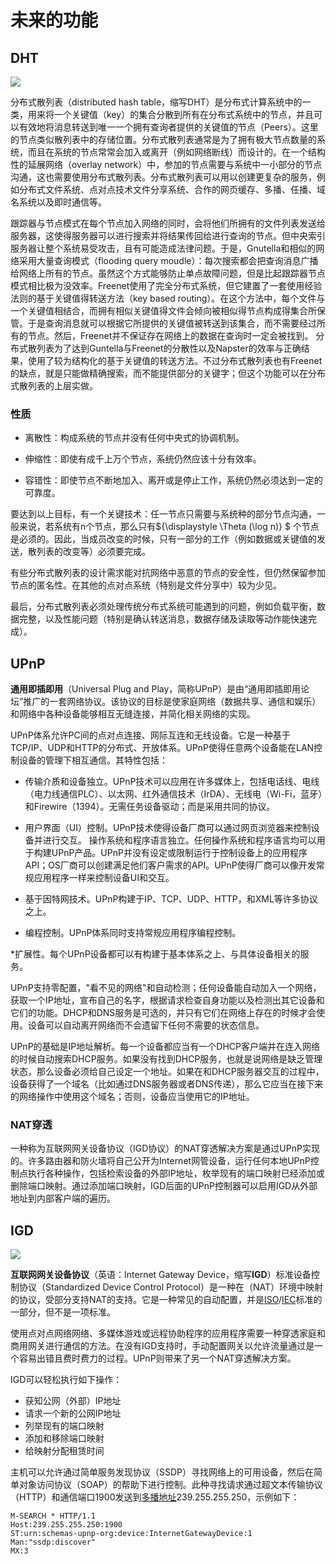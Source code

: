 # 未来的功能

## DHT

![](https://upload.wikimedia.org/wikipedia/commons/thumb/9/98/DHT_en.svg/800px-DHT_en.svg.png)

分布式散列表（distributed hash table，缩写DHT）是分布式计算系统中的一类，用来将一个关键值（key）的集合分散到所有在分布式系统中的节点，并且可以有效地将消息转送到唯一一个拥有查询者提供的关键值的节点（Peers）。这里的节点类似散列表中的存储位置。分布式散列表通常是为了拥有极大节点数量的系统，而且在系统的节点常常会加入或离开（例如网络断线）而设计的。在一个结构性的延展网络（overlay network）中，参加的节点需要与系统中一小部分的节点沟通，这也需要使用分布式散列表。分布式散列表可以用以创建更复杂的服务，例如分布式文件系统、点对点技术文件分享系统、合作的网页缓存、多播、任播、域名系统以及即时通信等。

跟踪器与节点模式在每个节点加入网络的同时，会将他们所拥有的文件列表发送给服务器，这使得服务器可以进行搜索并将结果传回给进行查询的节点。但中央索引服务器让整个系统易受攻击，且有可能造成法律问题。于是，Gnutella和相似的网络采用大量查询模式（flooding query moudle）：每次搜索都会把查询消息广播给网络上所有的节点。虽然这个方式能够防止单点故障问题，但是比起跟踪器节点模式相比极为没效率。Freenet使用了完全分布式系统，但它建置了一套使用经验法则的基于关键值得转送方法（key based routing）。在这个方法中，每个文件与一个关键值相结合，而拥有相似关键值得文件会倾向被相似得节点构成得集合所保管。于是查询消息就可以根据它所提供的关键值被转送到该集合，而不需要经过所有的节点。然后，Freenet并不保证存在网络上的数据在查询时一定会被找到。
分布式散列表为了达到Guntella与Freenet的分散性以及Napster的效率与正确结果，使用了较为结构化的基于关键值的转送方法。不过分布式散列表也有Freenet的缺点，就是只能做精确搜索，而不能提供部分的关键字；但这个功能可以在分布式散列表的上层实做。

### 性质

*   离散性：构成系统的节点并没有任何中央式的协调机制。

*   伸缩性：即使有成千上万个节点，系统仍然应该十分有效率。

*   容错性：即使节点不断地加入、离开或是停止工作，系统仍然必须达到一定的可靠度。

要达到以上目标，有一个关键技术：任一节点只需要与系统种的部分节点沟通，一般来说，若系统有n个节点，那么只有${\displaystyle \Theta (\log n)} $ 个节点是必须的。因此，当成员改变的时候，只有一部分的工作（例如数据或关键值的发送，散列表的改变等）必须要完成。

有些分布式散列表的设计需求能对抗网络中恶意的节点的安全性，但仍然保留参加节点的匿名性。在其他的点对点系统（特别是文件分享中）较为少见。

最后，分布式散列表必须处理传统分布式系统可能遇到的问题，例如负载平衡，数据完整，以及性能问题（特别是确认转送消息，数据存储及读取等动作能快速完成）。



## UPnP

**通用即插即用**（Universal Plug and Play，简称UPnP）是由“通用即插即用论坛”推广的一套网络协议。该协议的目标是使家庭网络（数据共享、通信和娱乐）和网络中各种设备能够相互无缝连接，并简化相关网络的实现。

UPnP体系允许PC间的点对点连接、网际互连和无线设备。它是一种基于TCP/IP、UDP和HTTP的分布式、开放体系。UPnP使得任意两个设备能在LAN控制设备的管理下相互通信。其特性包括：

* 传输介质和设备独立。UPnP技术可以应用在许多媒体上，包括电话线、电线（电力线通信PLC）、以太网、红外通信技术（IrDA）、无线电（Wi-Fi，蓝牙）和Firewire（1394）。无需任务设备驱动；而是采用共同的协议。

* 用户界面（UI）控制。UPnP技术使得设备厂商可以通过网页浏览器来控制设备并进行交互。
  操作系统和程序语言独立。任何操作系统和程序语言均可以用于构建UPnP产品。UPnP并没有设定或限制运行于控制设备上的应用程序API；OS厂商可以创建满足他们客户需求的API。UPnP使得厂商可以像开发常规应用程序一样来控制设备UI和交互。

* 基于因特网技术。UPnP构建于IP、TCP、UDP、HTTP，和XML等许多协议之上。

* 编程控制。UPnP体系同时支持常规应用程序编程控制。

*扩展性。每个UPnP设备都可以有构建于基本体系之上、与具体设备相关的服务。

UPnP支持零配置，"看不见的网络"和自动检测；任何设备能自动加入一个网络，获取一个IP地址，宣布自己的名字，根据请求检查自身功能以及检测出其它设备和它们的功能。DHCP和DNS服务是可选的，并只有它们在网络上存在的时候才会使用。设备可以自动离开网络而不会遗留下任何不需要的状态信息。

UPnP的基础是IP地址解析。每一个设备都应当有一个DHCP客户端并在连入网络的时候自动搜索DHCP服务。如果没有找到DHCP服务，也就是说网络是缺乏管理状态，那么设备必须给自己设定一个地址。如果在和DHCP服务器交互的过程中，设备获得了一个域名（比如通过DNS服务器或者DNS传递），那么它应当在接下来的网络操作中使用这个域名；否则，设备应当使用它的IP地址。

### NAT穿透
一种称为互联网网关设备协议（IGD协议）的NAT穿透解决方案是通过UPnP实现的。许多路由器和防火墙将自己公开为Internet网管设备，运行任何本地UPnP控制点执行各种操作，包括检索设备的外部IP地址，枚举现有的端口映射已经添加或删除端口映射。通过添加端口映射，IGD后面的UPnP控制器可以启用IGD从外部地址到内部客户端的遍历。

## IGD

![](https://upload.wikimedia.org/wikipedia/commons/3/36/UPnP_discovery_phase.jpg)

**互联网网关设备协议**（英语：Internet Gateway Device，缩写**IGD**）标准设备控制协议（Standardized Device Control Protocol）是一种在（NAT）环境中映射的协议，受部分支持NAT的支持。它是一种常见的自动配置，并是[ISO](https://zh.wikipedia.org/wiki/%E5%9C%8B%E9%9A%9B%E6%A8%99%E6%BA%96%E5%8C%96%E7%B5%84%E7%B9%94)/[IEC](https://zh.wikipedia.org/wiki/%E5%9B%BD%E9%99%85%E7%94%B5%E5%B7%A5%E5%A7%94%E5%91%98%E4%BC%9A)标准的一部分，但不是一项标准。

使用点对点网络网络、多媒体游戏或远程协助程序的应用程序需要一种穿透家庭和商用网关进行通信的方法。在没有IGD支持时，手动配置网关以允许流量通过是一个容易出错且费时费力的过程。UPnP则带来了另一个NAT穿透解决方案。

IGD可以轻松执行如下操作：

-   获知公网（外部）IP地址
-   请求一个新的公网IP地址
-   列举现有的端口映射
-   添加和移除端口映射
-   给映射分配租赁时间

主机可以允许通过简单服务发现协议（SSDP）寻找网络上的可用设备，然后在简单对象访问协议（SOAP）的帮助下进行控制。此种寻找请求通过超文本传输协议（HTTP）和通信端口1900发送到[多播地址](https://zh.wikipedia.org/w/index.php?title=%E5%A4%9A%E6%92%AD%E5%9C%B0%E5%9D%80&action=edit&redlink=1)239.255.255.250，示例如下：

```
M-SEARCH * HTTP/1.1
Host:239.255.255.250:1900
ST:urn:schemas-upnp-org:device:InternetGatewayDevice:1
Man:"ssdp:discover"
MX:3
```

